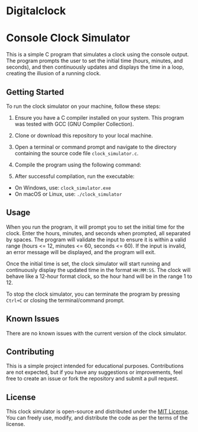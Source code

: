 # Digitalclock
# Console Clock Simulator

This is a simple C program that simulates a clock using the console output. The program prompts the user to set the initial time (hours, minutes, and seconds), and then continuously updates and displays the time in a loop, creating the illusion of a running clock.

## Getting Started

To run the clock simulator on your machine, follow these steps:

1. Ensure you have a C compiler installed on your system. This program was tested with GCC (GNU Compiler Collection).

2. Clone or download this repository to your local machine.

3. Open a terminal or command prompt and navigate to the directory containing the source code file `clock_simulator.c`.

4. Compile the program using the following command:


5. After successful compilation, run the executable:

- On Windows, use: `clock_simulator.exe`
- On macOS or Linux, use: `./clock_simulator`

## Usage

When you run the program, it will prompt you to set the initial time for the clock. Enter the hours, minutes, and seconds when prompted, all separated by spaces. The program will validate the input to ensure it is within a valid range (hours <= 12, minutes <= 60, seconds <= 60). If the input is invalid, an error message will be displayed, and the program will exit.

Once the initial time is set, the clock simulator will start running and continuously display the updated time in the format `HH:MM:SS`. The clock will behave like a 12-hour format clock, so the hour hand will be in the range 1 to 12.

To stop the clock simulator, you can terminate the program by pressing `Ctrl+C` or closing the terminal/command prompt.

## Known Issues

There are no known issues with the current version of the clock simulator.

## Contributing

This is a simple project intended for educational purposes. Contributions are not expected, but if you have any suggestions or improvements, feel free to create an issue or fork the repository and submit a pull request.

## License

This clock simulator is open-source and distributed under the [MIT License](LICENSE). You can freely use, modify, and distribute the code as per the terms of the license.

